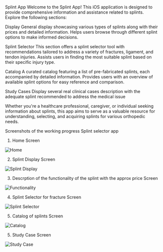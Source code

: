 Splint App
Welcome to the Splint App! This iOS application is designed to provide comprehensive information and assistance related to splints. Explore the following sections:

Display
General display showcasing various types of splints along with their prices and detailed information.
Helps users browse through different splint options to make informed decisions.

Splint Selector
This section offers a splint selector tool with recommendations tailored to address a variety of fractures, ligament, and tendon injuries.
Assists users in finding the most suitable splint based on their specific injury type.

Catalog
A curated catalog featuring a list of pre-fabricated splints, each accompanied by detailed information.
Provides users with an overview of available splint options for easy reference and comparison.

Study Cases
Display several real clinical cases description with the adequate splint recommended to address the medical issue


Whether you're a healthcare professional, caregiver, or individual seeking information about splints, this app aims to serve as a valuable resource for understanding, selecting, and acquiring splints for various orthopedic needs.


Screenshots of the working progress Splint selector app



1. Home Screen

![Home](https://github.com/LTC-OT/SplintSelector/assets/112736939/8329975b-5fcd-4fb4-a587-bb30f64cc0c4)


2. Splint Display Screen

![Splint Display](https://github.com/LTC-OT/SplintSelector/assets/112736939/a4c51ba7-4b23-4736-ae28-a9d5da5ccf67)


3. Descrption of the functionality of the splint with the approx price Screen

![Functionality](https://github.com/LTC-OT/SplintSelector/assets/112736939/27f228ea-8a70-44b1-98bb-41bdd1ee8e19)


4. Splint Selector for fracture Screen

![Splint Selector](https://github.com/LTC-OT/SplintSelector/assets/112736939/9ee80e8d-e67f-4017-8745-aaefbc062303)


5. Catalog of splints Screen

![Catalog](https://github.com/LTC-OT/SplintSelector/assets/112736939/af157dd2-8007-4df4-9734-81f688cd8bf7)

5. Study Case Screen


![Study Case](https://github.com/LTC-OT/SplintSelector/assets/112736939/6431165d-2760-4aeb-95b0-54ee011335df)
